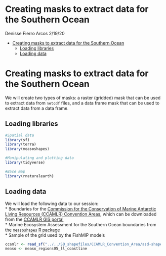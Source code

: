 Creating masks to extract data for the Southern Ocean
================
Denisse Fierro Arcos
2/19/20

- <a href="#creating-masks-to-extract-data-for-the-southern-ocean"
  id="toc-creating-masks-to-extract-data-for-the-southern-ocean">Creating
  masks to extract data for the Southern Ocean</a>
  - <a href="#loading-libraries" id="toc-loading-libraries">Loading
    libraries</a>
  - <a href="#loading-data" id="toc-loading-data">Loading data</a>

# Creating masks to extract data for the Southern Ocean

We will create two types of masks: a raster (gridded) mask that can be
used to extract data from `netcdf` files, and a data frame mask that can
be used to extract data from a data frame.

## Loading libraries

``` r
#Spatial data
library(sf)
library(terra)
library(measoshapes)

#Manipulating and plotting data
library(tidyverse)

#Base map
library(rnaturalearth)
```

## Loading data

We will load the following data to our session:  
\* Boundaries for the [Commission for the Conservation of Marine
Antarctic Living Resources (CCAMLR) Convention
Areas](https://www.ccamlr.org/en/organisation/convention-area), which
can be downloaded from the [CCAMLR GIS
portal](https://gis.ccamlr.org/)  
\* Marine Ecosystem Assessment for the Southern Ocean boundaries from
the [`measoshapes` R
package](https://github.com/AustralianAntarcticDivision/measoshapes)  
\* Sample of the grid used by the FishMIP models

``` r
ccamlr <- read_sf("../../SO_shapefiles/CCAMLR_Convention_Area/asd-shapefile-WGS84.shp")
measo <- measo_regions05_ll_coastline
```
